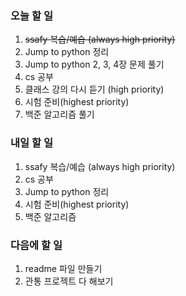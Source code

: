 ### 오늘 할 일
1. ~~ssafy 복습/예습 (always high priority)~~
2. Jump to python 정리
3. Jump to python 2, 3, 4장 문제 풀기
4. cs 공부
5. 클래스 강의 다시 듣기 (high priority)
6. 시험 준비(highest priority)
7. 백준 알고리즘 풀기

### 내일 할 일
1. ssafy 복습/예습 (always high priority)
2. cs 공부
3. Jump to python 정리
4. 시험 준비(highest priority)
5. 백준 알고리즘

### 다음에 할 일
1. readme 파일 만들기
2. 관통 프로젝트 다 해보기